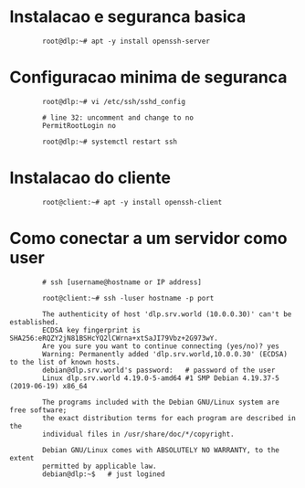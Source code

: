 #   Instalacao e seguranca basica

            root@dlp:~# apt -y install openssh-server

# Configuracao minima de seguranca

            root@dlp:~# vi /etc/ssh/sshd_config

            # line 32: uncomment and change to no
            PermitRootLogin no
            
            root@dlp:~# systemctl restart ssh

# Instalacao do cliente

            root@client:~# apt -y install openssh-client

# Como conectar a um servidor como user 

            # ssh [username@hostname or IP address]

            root@client:~# ssh -luser hostname -p port
            
            The authenticity of host 'dlp.srv.world (10.0.0.30)' can't be established.
            ECDSA key fingerprint is SHA256:eRQZY2jN81BSHcYQ2lCWrna+xtSaJI79Vbz+2G973wY.
            Are you sure you want to continue connecting (yes/no)? yes
            Warning: Permanently added 'dlp.srv.world,10.0.0.30' (ECDSA) to the list of known hosts.
            debian@dlp.srv.world's password:   # password of the user
            Linux dlp.srv.world 4.19.0-5-amd64 #1 SMP Debian 4.19.37-5 (2019-06-19) x86_64

            The programs included with the Debian GNU/Linux system are free software;
            the exact distribution terms for each program are described in the
            individual files in /usr/share/doc/*/copyright.

            Debian GNU/Linux comes with ABSOLUTELY NO WARRANTY, to the extent
            permitted by applicable law.
            debian@dlp:~$   # just logined